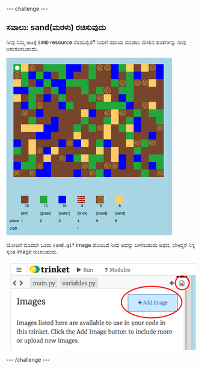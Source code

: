 --- challenge ---

## ಸವಾಲು: sand(ಮರಳು) ರಚಿಸುವುದು

ನೀವು ನಿಮ್ಮ ಆಟಕ್ಕೆ `SAND` resource ಸೆರಿಸಬಲ್ಲಿರೆ? ನಿಮಗೆ ಸಹಾಯ ಮಾಡಲು ಮೇಲಿನ ಹಂತಗಳನ್ನು ನೀವು ಅನುಸರಿಸಬಹುದು.

![screenshot](images/craft-sand.png)

ಯೋಜನೆ ಮೊದಲೇ ಒಂದು `sand.gif` image ಹೊಂದಿದೆ ನೀವು ಅದನ್ನು ಬಳಸಬಹುದು ಅಥವ, ಬೇಕಿದ್ದರೆ ನಿನ್ನ ಸ್ವಂತ image ರಚಿಸಬಹುದು.

![screenshot](images/craft-upload.png)

--- /challenge ---